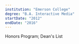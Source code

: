```yaml
---
institution: "Emerson College"
degree: "B.A. Interactive Media"
startDate: "2012"
endDate: "2016"
---
```


Honors Program; Dean's List
